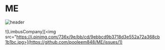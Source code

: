 # ME
![header](https://capsule-render.vercel.app/api?type=waving&color=auto&height=150&section=header&fontSize=50&animation=twinkling&text-color=black)

![LimbusCompany][<img src="https://i.pinimg.com/736x/9e/bb/cd/9ebbcd9b3718d3e552a72a368cb1b1bc.jpg>](https://github.com/pooleem848/ME/issues/1)
